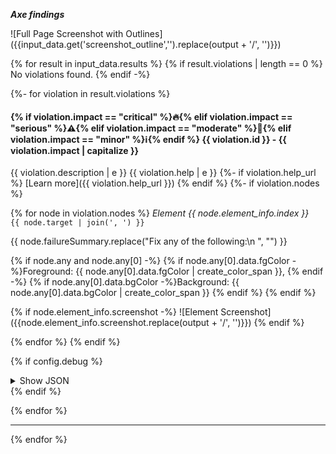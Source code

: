 ***Axe findings***

![Full Page Screenshot with Outlines]({{input_data.get('screenshot_outline','').replace(output + '/', '')}})

{% for result in input_data.results %}
{% if result.violations | length == 0 %}
No violations found.
{% endif -%}

{%- for violation in result.violations %}
#### {% if violation.impact == "critical" %}🔥{% elif violation.impact == "serious" %}⚠️{% elif violation.impact == "moderate" %}🔶{% elif violation.impact == "minor" %}ℹ️{% endif %} {{ violation.id }} - {{ violation.impact | capitalize }}

{{ violation.description | e }}
{{ violation.help | e }}
{%- if violation.help_url %}
[Learn more]({{ violation.help_url }})
{% endif %}
{%- if violation.nodes %}

{% for node in violation.nodes %}
*Element {{ node.element_info.index }}*     
`{{ node.target | join(', ') }}` 

{{ node.failureSummary.replace("Fix any of the following:\n  ", "") }}

{% if node.any and node.any[0] -%}
{% if node.any[0].data.fgColor -%}Foreground: {{ node.any[0].data.fgColor | create_color_span }}, {% endif -%}
{% if node.any[0].data.bgColor -%}Background: {{ node.any[0].data.bgColor | create_color_span }} {% endif %}
{% endif %}

{% if node.element_info.screenshot -%}
![Element Screenshot]({{node.element_info.screenshot.replace(output + '/', '')}})
{% endif %}

{% endfor %}
{% endif %}

{% if config.debug %}
<section>
<details>
<summary>Show JSON</summary>

```json
{{ violation | tojson(indent=2) }}
```

</details>
</section>
{% endif %}

{% endfor %}

---
{% endfor %}
